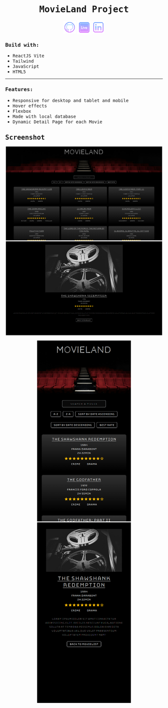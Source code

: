 <h1 align="center"><samp>MovieLand Project</samp> </h1>
<p align="center"> 
  <a href="https://github.com/xoFrey" target="_blank"> <img width="40" align="center" src="./public/img/icons/icons8-github-64.png"/></a>
  <a href="https://movie-db-project-sigma.vercel.app" target="_blank"> <img width="45" align="center" src="./public/img/icons/icons8-livepage-64.png"/></a>
  <a href="https://www.linkedin.com/in/izel-acar-0572332ba/" target="_blank"> <img width="40" align="center" src="./public/img/icons/icons8-linkedin-64.png"/></a>
</p>


<h3><samp>Build with:</samp></h3>
<ul>
<li><samp>ReactJS Vite</samp></li>
<li><samp>Tailwind</samp></li>
<li><samp>JavaScript</samp></li>
<li><samp>HTML5</samp></li>
</ul>

<hr/>

<h3><samp>Features:</samp></h3>
<ul>
<li><samp>Responsive for desktop and tablet and mobile</samp></li>
<li><samp>Hover effects</samp></li>
<li><samp>Flexbox</samp></li>
<li><samp>Made with local database</samp></li>
<li><samp>Dynamic Detail Page for each Movie</samp></li>
</ul>




<h2><samp>Screenshot</samp></h2>

<p align="center">
<img width="500" height="300" src="./public/img/Mainpagedesk.png"/> <img width="500"  height="300"  src="./public/img/DetailDesktop.png"/> 
</p>
<p align="center"><img width="300" src="./public/img/Mainpagemobile.png"/> <img width="300" src="./public/img/Detailmobile.png"/></p>


  

